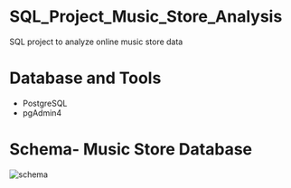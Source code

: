 # SQL_Project_Music_Store_Analysis
SQL project to analyze online music store data
# Database and Tools
   * PostgreSQL
   * pgAdmin4
# Schema- Music Store Database

![schema](https://github.com/Raj007891/Data-Analysis-for-Digital-Music-Store/assets/128358507/94727f96-280d-47be-a1b3-a500554d4d3c)
